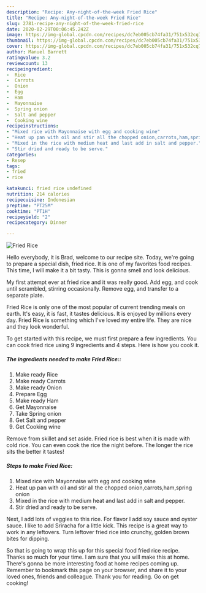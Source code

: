 ```yaml
---
description: "Recipe: Any-night-of-the-week Fried Rice"
title: "Recipe: Any-night-of-the-week Fried Rice"
slug: 2781-recipe-any-night-of-the-week-fried-rice
date: 2020-02-29T00:06:45.242Z
image: https://img-global.cpcdn.com/recipes/dc7eb005cb74fa31/751x532cq70/fried-rice-recipe-main-photo.jpg
thumbnail: https://img-global.cpcdn.com/recipes/dc7eb005cb74fa31/751x532cq70/fried-rice-recipe-main-photo.jpg
cover: https://img-global.cpcdn.com/recipes/dc7eb005cb74fa31/751x532cq70/fried-rice-recipe-main-photo.jpg
author: Manuel Barrett
ratingvalue: 3.2
reviewcount: 13
recipeingredient:
-  Rice
-  Carrots
-  Onion
-  Egg
-  Ham
-  Mayonnaise
-  Spring onion
-  Salt and pepper
-  Cooking wine
recipeinstructions:
- "Mixed rice with Mayonnaise with egg and cooking wine"
- "Heat up pan with oil and stir all the chopped onion,carrots,ham,spring onion"
- "Mixed in the rice with medium heat and last add in salt and pepper."
- "Stir dried and ready to be serve."
categories:
- Resep
tags:
- fried
- rice

katakunci: fried rice undefined
nutrition: 214 calories
recipecuisine: Indonesian
preptime: "PT25M"
cooktime: "PT1H"
recipeyield: "2"
recipecategory: Dinner

---
```



![Fried Rice](https://img-global.cpcdn.com/recipes/dc7eb005cb74fa31/751x532cq70/fried-rice-recipe-main-photo.jpg)

Hello everybody, it is Brad, welcome to our recipe site. Today, we're going to prepare a special dish, fried rice. It is one of my favorites food recipes. This time, I will make it a bit tasty. This is gonna smell and look delicious.

My first attempt ever at fried rice and it was really good. Add egg, and cook until scrambled, stirring occasionally. Remove egg, and transfer to a separate plate.

Fried Rice is only one of the most popular of current trending meals on earth. It's easy, it is fast, it tastes delicious. It is enjoyed by millions every day. Fried Rice is something which I've loved my entire life. They are nice and they look wonderful.


To get started with this recipe, we must first prepare a few ingredients. You can cook fried rice using 9 ingredients and 4 steps. Here is how you cook it.

##### The ingredients needed to make Fried Rice::

1. Make ready  Rice
1. Make ready  Carrots
1. Make ready  Onion
1. Prepare  Egg
1. Make ready  Ham
1. Get  Mayonnaise
1. Take  Spring onion
1. Get  Salt and pepper
1. Get  Cooking wine


Remove from skillet and set aside. Fried rice is best when it is made with cold rice. You can even cook the rice the night before. The longer the rice sits the better it tastes! 

##### Steps to make Fried Rice:

1. Mixed rice with Mayonnaise with egg and cooking wine
1. Heat up pan with oil and stir all the chopped onion,carrots,ham,spring onion
1. Mixed in the rice with medium heat and last add in salt and pepper.
1. Stir dried and ready to be serve.


Next, I add lots of veggies to this rice. For flavor I add soy sauce and oyster sauce. I like to add Sriracha for a little kick. This recipe is a great way to work in any leftovers. Turn leftover fried rice into crunchy, golden brown bites for dipping. 

So that is going to wrap this up for this special food fried rice recipe. Thanks so much for your time. I am sure that you will make this at home. There's gonna be more interesting food at home recipes coming up. Remember to bookmark this page on your browser, and share it to your loved ones, friends and colleague. Thank you for reading. Go on get cooking!
